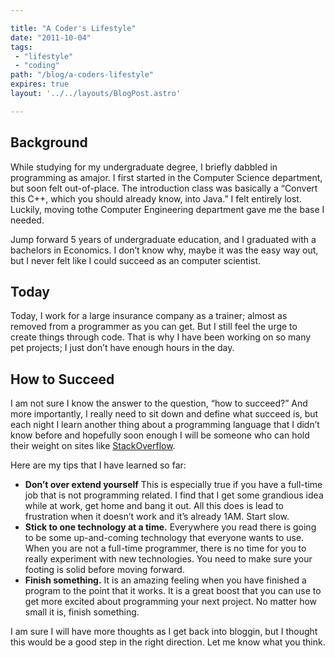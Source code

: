 ```yaml
---

title: "A Coder's Lifestyle"
date: "2011-10-04"
tags:
 - "lifestyle"
 - "coding"
path: "/blog/a-coders-lifestyle"
expires: true
layout: '../../layouts/BlogPost.astro'

---
```


## Background

While studying for my undergraduate degree, I briefly dabbled in programming as amajor. I first started in the Computer Science department, but soon felt out-of-place. The introduction class was basically a “Convert this C++, which you should already know, into Java.” I felt entirely lost. Luckily, moving tothe Computer Engineering department gave me the base I needed.

Jump forward 5 years of undergraduate education, and I graduated with a bachelors in Economics. I don’t know why, maybe it was the easy way out, but I never felt like I could succeed as an computer scientist.

## Today

Today, I work for a large insurance company as a trainer; almost as removed from a programmer as you can get. But I still feel the urge to create things through code. That is why I have been working on so many pet projects; I just don’t have enough hours in the day.

## How to Succeed

I am not sure I know the answer to the question, “how to succeed?” And more importantly, I really need to sit down and define what succeed is, but each night I learn another thing about a programming language that I didn’t know before and hopefully soon enough I will be someone who can hold their weight on sites like [StackOverflow][1].

Here are my tips that I have learned so far:

*   **Don’t over extend yourself** This is especially true if you have a full-time job that is not programming related. I find that I get some grandious idea while at work, get home and bang it out. All this does is lead to frustration when it doesn’t work and it’s already 1AM. Start slow.
*   **Stick to one technology at a time.** Everywhere you read there is going to be some up-and-coming technology that everyone wants to use. When you are not a full-time programmer, there is no time for you to really experiment with new technologies. You need to make sure your footing is solid before moving forward.
*   **Finish something.** It is an amazing feeling when you have finished a program to the point that it works. It is a great boost that you can use to get more excited about programming your next project. No matter how small it is, finish something.

I am sure I will have more thoughts as I get back into bloggin, but I thought this would be a good step in the right direction. Let me know what you think.

 [1]: http://stackoverflow.com
